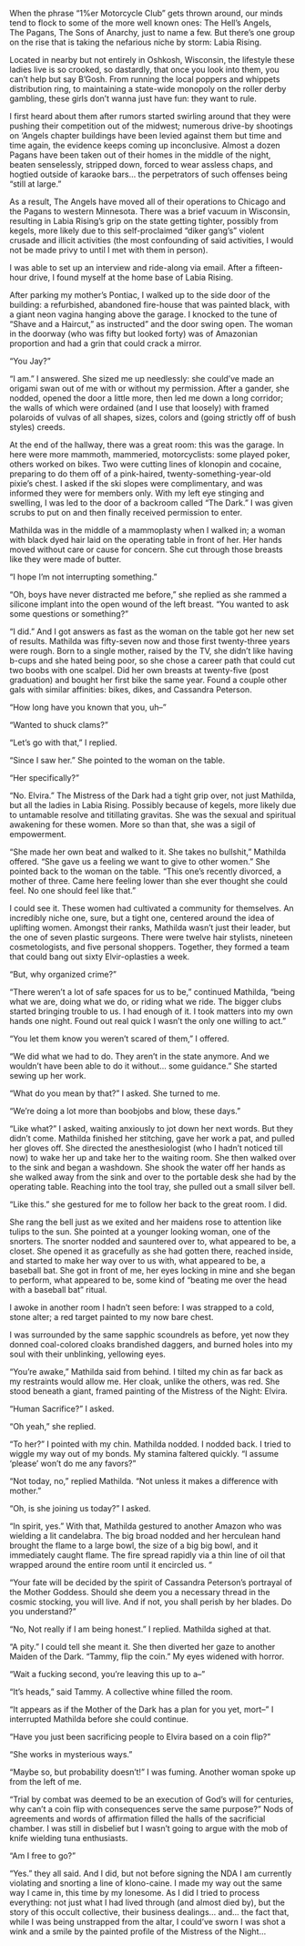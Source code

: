When the phrase “1%er Motorcycle Club” gets thrown around, our minds tend to flock to some of the more well known ones: The Hell’s Angels, The Pagans, The Sons of Anarchy, just to name a few. But there’s one group on the rise that is taking the nefarious niche by storm: Labia Rising.

Located in nearby but not entirely in Oshkosh, Wisconsin, the lifestyle these ladies live is so crooked, so dastardly, that once you look into them, you can’t help but say B’Gosh. From running the local poppers and whippets distribution ring, to maintaining a state-wide monopoly on the roller derby gambling, these girls don’t wanna just have fun: they want to rule.

I first heard about them after rumors started swirling around that they were pushing their competition out of the midwest; numerous drive-by shootings on ‘Angels chapter buildings have been levied against them but time and time again, the evidence keeps coming up inconclusive. Almost a dozen Pagans have been taken out of their homes in the middle of the night, beaten senselessly, stripped down, forced to wear assless chaps, and hogtied outside of karaoke bars… the perpetrators of such offenses being “still at large.”

As a result, The Angels have moved all of their operations to Chicago and the Pagans to western Minnesota. There was a brief vacuum in Wisconsin, resulting in Labia Rising’s grip on the state getting tighter, possibly from kegels, more likely due to this self-proclaimed “diker gang’s” violent crusade and illicit activities (the most confounding of said activities, I would not be made privy to until I met with them in person).

I was able to set up an interview and ride-along via email. After a fifteen-hour drive, I found myself at the home base of Labia Rising.

After parking my mother’s Pontiac, I walked up to the side door of the building: a refurbished, abandoned fire-house that was painted black, with a giant neon vagina hanging above the garage. I knocked to the tune of “Shave and a Haircut,” as instructed” and the door swing open. The woman in the doorway (who was fifty but looked forty) was of Amazonian proportion and had a grin that could crack a mirror.

“You Jay?”

“I am.” I answered. She sized me up needlessly: she could’ve made an origami swan out of me with or without my permission. After a gander, she nodded, opened the door a little more, then led me down a long corridor; the walls of which were ordained (and I use that loosely) with framed polaroids of vulvas of all shapes, sizes, colors and (going strictly off of bush styles) creeds.

At the end of the hallway, there was a great room: this was the garage. In here were more mammoth, mammeried, motorcyclists: some played poker, others worked on bikes. Two were cutting lines of klonopin and cocaine, preparing to do them off of a pink-haired, twenty-something-year-old pixie’s chest. I asked if the ski slopes were complimentary, and was informed they were for members only. With my left eye stinging and swelling, I was led to the door of a backroom called “The Dark.” I was given scrubs to put on and then finally received permission to enter.

Mathilda was in the middle of a mammoplasty when I walked in; a woman with black dyed hair laid on the operating table in front of her. Her hands moved without care or cause for concern. She cut through those breasts like they were made of butter.

“I hope I’m not interrupting something.”

“Oh, boys have never distracted me before,” she replied as she rammed a silicone implant into the open wound of the left breast. “You wanted to ask some questions or something?”

“I did.” And I got answers as fast as the woman on the table got her new set of results. Mathilda was fifty-seven now and those first twenty-three years were rough. Born to a single mother, raised by the TV, she didn’t like having b-cups and she hated being poor, so she chose a career path that could cut two boobs with one scalpel. Did her own breasts at twenty-five (post graduation) and bought her first bike the same year. Found a couple other gals with similar affinities: bikes, dikes, and Cassandra Peterson.

“How long have you known that you, uh–”

“Wanted to shuck clams?”

“Let’s go with that,” I replied.

“Since I saw her.” She pointed to the woman on the table.

“Her specifically?”

“No. Elvira.” The Mistress of the Dark had a tight grip over, not just Mathilda, but all the ladies in Labia Rising. Possibly because of kegels, more likely due to untamable resolve and titillating gravitas. She was the sexual and spiritual awakening for these women. More so than that, she was a sigil of empowerment.

“She made her own beat and walked to it. She takes no bullshit,” Mathilda offered. “She gave us a feeling we want to give to other women.” She pointed back to the woman on the table. “This one’s recently divorced, a mother of three. Came here feeling lower than she ever thought she could feel. No one should feel like that.”

I could see it. These women had cultivated a community for themselves. An incredibly niche one, sure, but a tight one, centered around the idea of uplifting women. Amongst their ranks, Mathilda wasn’t just their leader, but the one of seven plastic surgeons. There were twelve hair stylists, nineteen cosmetologists, and five personal shoppers. Together, they formed a team that could bang out sixty Elvir-oplasties a week.

“But, why organized crime?”

“There weren’t a lot of safe spaces for us to be,” continued Mathilda, “being what we are, doing what we do, or riding what we ride. The bigger clubs started bringing trouble to us. I had enough of it. I took matters into my own hands one night. Found out real quick I wasn’t the only one willing to act.”

“You let them know you weren’t scared of them,” I offered.

“We did what we had to do. They aren’t in the state anymore. And we wouldn’t have been able to do it without… some guidance.” She started sewing up her work.

“What do you mean by that?” I asked. She turned to me.

“We’re doing a lot more than boobjobs and blow, these days.”

“Like what?” I asked, waiting anxiously to jot down her next words. But they didn’t come. Mathilda finished her stitching, gave her work a pat, and pulled her gloves off. She directed the anesthesiologist (who I hadn’t noticed till now) to wake her up and take her to the waiting room. She then walked over to the sink and began a washdown. She shook the water off her hands as she walked away from the sink and over to the portable desk she had by the operating table. Reaching into the tool tray, she pulled out a small silver bell.

“Like this.” she gestured for me to follow her back to the great room. I did.

She rang the bell just as we exited and her maidens rose to attention like tulips to the sun. She pointed at a younger looking woman, one of the snorters. The snorter nodded and sauntered over to, what appeared to be, a closet. She opened it as gracefully as she had gotten there, reached inside, and started to make her way over to us with, what appeared to be, a baseball bat. She got in front of me, her eyes locking in mine and she began to perform, what appeared to be, some kind of “beating me over the head with a baseball bat” ritual.

I awoke in another room I hadn’t seen before: I was strapped to a cold, stone alter; a red target painted to my now bare chest.

I was surrounded by the same sapphic scoundrels as before, yet now they donned coal-colored cloaks brandished daggers, and burned holes into my soul with their unblinking, yellowing eyes.

“You’re awake,” Mathilda said from behind. I tilted my chin as far back as my restraints would allow me. Her cloak, unlike the others, was red. She stood beneath a giant, framed painting of the Mistress of the Night: Elvira.

“Human Sacrifice?” I asked.

“Oh yeah,” she replied.

“To her?” I pointed with my chin. Mathilda nodded. I nodded back. I tried to wiggle my way out of my bonds. My stamina faltered quickly. “I assume ‘please’ won’t do me any favors?”

“Not today, no,” replied Mathilda. “Not unless it makes a difference with mother.”

“Oh, is she joining us today?” I asked.

“In spirit, yes.” With that, Mathilda gestured to another Amazon who was wielding a lit candelabra. The big broad nodded and her herculean hand brought the flame to a large bowl, the size of a big big bowl, and it immediately caught flame. The fire spread rapidly via a thin line of oil that wrapped around the entire room until it encircled us. “

“Your fate will be decided by the spirit of Cassandra Peterson’s portrayal of the Mother Goddess. Should she deem you a necessary thread in the cosmic stocking, you will live. And if not, you shall perish by her blades. Do you understand?”

“No, Not really if I am being honest.” I replied. Mathilda sighed at that.

“A pity.” I could tell she meant it. She then diverted her gaze to another Maiden of the Dark. “Tammy, flip the coin.” My eyes widened with horror.

“Wait a fucking second, you’re leaving this up to a–”

“It’s heads,” said Tammy. A collective whine filled the room.

“It appears as if the Mother of the Dark has a plan for you yet, mort–” I interrupted Mathilda before she could continue.

“Have you just been sacrificing people to Elvira based on a coin flip?”

“She works in mysterious ways.”

“Maybe so, but probability doesn’t!” I was fuming. Another woman spoke up from the left of me.

“Trial by combat was deemed to be an execution of God’s will for centuries, why can’t a coin flip with consequences serve the same purpose?” Nods of agreements and words of affirmation filled the halls of the sacrificial chamber. I was still in disbelief but I wasn’t going to argue with the mob of knife wielding tuna enthusiasts.

“Am I free to go?”

“Yes.” they all said. And I did, but not before signing the NDA I am currently violating and snorting a line of klono-caine. I made my way out the same way I came in, this time by my lonesome. As I did I tried to process everything: not just what I had lived through (and almost died by), but the story of this occult collective, their business dealings… and… the fact that, while I was being unstrapped from the altar, I could’ve sworn I was shot a wink and a smile by the painted profile of the Mistress of the Night…